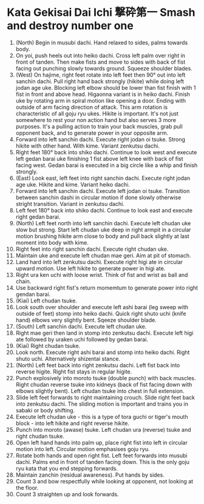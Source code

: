 # Kata Gekisai Dai Ichi 撃砕第一 Smash and destroy number one

1.  (North) Begin in musubi dachi. Hand relaxed to sides, palms towards body.
2.  On yoi, push heels out into heiko dachi. Cross left palm over right in front of tanden. Then make fists and move to sides with back of fist facing out punching slowly towards ground. Squeeze shoulder blades.
3.  (West) On hajime, right feet rotate into left feet then 90° out into left sanchin dachi. Pull right hand back strongly (hikite) while doing left jodan age uke. Blocking left elbow should be lower than fist finish with 1 fist in front and above head. Higaonna variant is in heiko dachi.
	 Finish uke by rotating arm in spiral motion like opening a door. Ending with outside of arm facing direction of attack. This arm rotation is characteristic of all goju ryu ukes.
	 Hikite is important. It's not just somewhere to rest your non action hand but also serves 3 more purposes. It's a pulling action to train your back muscles, grab pull opponent back, and to generate power in your opposite arm.  
4.  Forward into left sanchin dachi. Execute right jodan oi tsuke. Strong hikite with other hand. With kime. Variant zenkutsu dachi.
5.  Right feet 180° back into shiko dachi. Continue to look west and execute left gedan barai uke finishing 1 fist above left knee with back of fist facing west. Gedan barai is executed in a big circle like a whip and finish strongly.
6.  (East) Look east, left feet into right sanchin dachi. Execute right jodan age uke. Hikite and kime. Variant heiko dachi.
7.  Forward into left sanchin dachi. Execute left jodan oi tsuke. Transition between sanchin dashi in circular motion if done slowly otherwise stright transition. Variant in zenkutsu dachi.
8.  Left feet 180° back into shiko dachi. Continue to look east and execute right gedan barai.
9.  (North) Left feet north into left sanchin dachi. Execute left chudan uke slow but strong. Start left chudan uke deep in right armpit in a circular motion brushing hikite arm close to body and pull back slightly at last moment into body with kime.
10. Right feet into right sanchin dachi. Execute right chudan uke.
11. Maintain uke and execute left chudan mae geri. Aim at pit of stomach.
12. Land hard into left zenkutsu dachi. Execute right higi ate in circular upward motion. Use left hikite to generate power in higi ate.
13. Right ura ken uchi with loose wrist. Think of fist and wrist as ball and chain.
14. Use backward right fist's return momemtum to generate power into right gendan barai.
15. (Kiai) Left chudan tsuke.
16. Look south over shoulder and execute left ashi barai (leg sweep with outside of feet) stomp into heiko dachi. Quick right shuto uchi (knife hand) elbows very slightly bent. Sqeeze shoulder blade.
17. (South) Left sanchin dachi. Execute left chudan uke.
18. Right mae geri then land in stomp into zenkutsu dachi. Execute left higi ate followed by uraken uchi followed by gedan barai.
19. (Kiai) Right chudan tsuke.
20. Look north. Execute right ashi barai and stomp into heiko dachi. Right shuto uchi. Alternatively shizentai stance.
21. (North) Left feet back into right zenkutsu dachi. Left fist back into reverse higite. Right fist stays in regular higite.
22. Punch explosively into moroto tsuke (double punch) with back muscles. Right chudan reverse tsuke into kidneys (back of fist facing down with elbows slightly bent). Left chudan tsuke into chest in full extension.
23. Slide left feet forwards to right maintaining crouch. Slide right feet back into zenkutsu dachi. The sliding motion is important and trains you in sabaki or body shifting.
24. Execute left chudan uke - this is a type of tora guchi or tiger's mouth block - into left hikite and right reverse hikite.
25. Punch into moroto (awase) tsuke. Left chudan ura (reverse) tsuke and right chudan tsuke.
26. Open left hand hands into palm up, place right fist into left in circular motion into left. Circular motion emphasises goju ryu. 
27. Rotate both hands and open right fist. Left feet forwards into musubi dachi. Palms end in front of tanden facing down.
	This is the only goju ryu kata that you end stepping forwards. 
28. Maintain zanchin (residual awareness). Put hands by sides.
29. Count 3 and bow respectfully while looking at opponent, not looking at the floor. 
30. Count 3 straighten up and look forwards.
